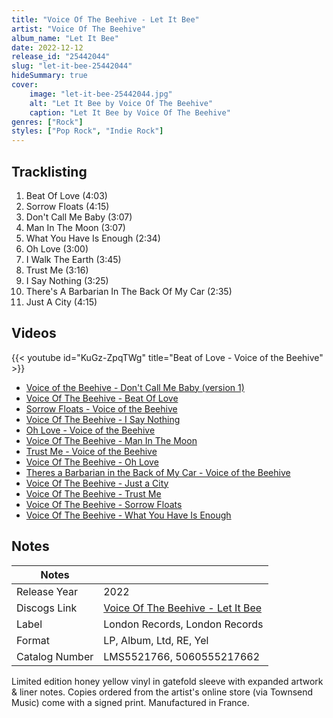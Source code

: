 ```yaml
---
title: "Voice Of The Beehive - Let It Bee"
artist: "Voice Of The Beehive"
album_name: "Let It Bee"
date: 2022-12-12
release_id: "25442044"
slug: "let-it-bee-25442044"
hideSummary: true
cover:
    image: "let-it-bee-25442044.jpg"
    alt: "Let It Bee by Voice Of The Beehive"
    caption: "Let It Bee by Voice Of The Beehive"
genres: ["Rock"]
styles: ["Pop Rock", "Indie Rock"]
---
```


## Tracklisting
1. Beat Of Love (4:03)
2. Sorrow Floats (4:15)
3. Don't Call Me Baby (3:07)
4. Man In The Moon (3:07)
5. What You Have Is Enough (2:34)
6. Oh Love (3:00)
7. I Walk The Earth (3:45)
8. Trust Me (3:16)
9. I Say Nothing (3:25)
10. There's A Barbarian In The Back Of My Car (2:35)
11. Just A City (4:15)

## Videos
{{< youtube id="KuGz-ZpqTWg" title="Beat of Love - Voice of the Beehive" >}}
- [Voice of the Beehive - Don't Call Me Baby (version 1)](https://www.youtube.com/watch?v=quD5B-la-ug)
- [Voice Of The Beehive - Beat Of Love](https://www.youtube.com/watch?v=HK6IBM3BWlU)
- [Sorrow Floats - Voice of the Beehive](https://www.youtube.com/watch?v=6gG5AdGWnVU)
- [Voice Of The Beehive - I Say Nothing](https://www.youtube.com/watch?v=Vw8SpzqaI0I)
- [Oh Love - Voice of the Beehive](https://www.youtube.com/watch?v=UEkn5nRs1l4)
- [Voice Of The Beehive - Man In The Moon](https://www.youtube.com/watch?v=tktgY5gIQZE)
- [Trust Me - Voice of the Beehive](https://www.youtube.com/watch?v=lIbsSyGNtn8)
- [Voice Of The Beehive - Oh Love](https://www.youtube.com/watch?v=9pHt7MAMyfs)
- [Theres a Barbarian in the Back of My Car - Voice of the Beehive](https://www.youtube.com/watch?v=5ppXJwH0jIs)
- [Voice Of The Beehive - Just a City](https://www.youtube.com/watch?v=5zliMFMcT2o)
- [Voice Of The Beehive - Trust Me](https://www.youtube.com/watch?v=zQxGU_oHofU)
- [Voice Of The Beehive - Sorrow Floats](https://www.youtube.com/watch?v=H3nWNxFoz-w)
- [Voice Of The Beehive - What You Have Is Enough](https://www.youtube.com/watch?v=Kd7ae8oqkd4)


## Notes

| Notes          |             |
| ---------------| ----------- |
| Release Year   | 2022 |
| Discogs Link   | [Voice Of The Beehive - Let It Bee](https://www.discogs.com/release/25442044-Voice-Of-The-Beehive-Let-It-Bee) |
| Label          | London Records, London Records |
| Format         | LP, Album, Ltd, RE, Yel |
| Catalog Number | LMS5521766, 5060555217662 |

Limited edition honey yellow vinyl in gatefold sleeve with expanded artwork & liner notes.  Copies ordered from the artist's online store (via Townsend Music) come with a signed print.  Manufactured in France.


